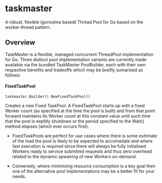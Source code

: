 # taskmaster
A robust, flexible (goroutine based) Thread Pool for Go based on the worker-thread pattern. 

## Overview

TaskMaster is a flexible, managed concurrent ThreadPool implementation for Go. Three distinct pool implementation variants are currently
made available via the bundled TaskMaster PoolBuilder, each with their own respective benefits and tradeoffs which may be breifly sumarised as follows:

#### FixedTaskPool

```
taskmaster.Builder().NewFixedTaskPool()
```
Creates a new Fixed TaskPool. A FixedTaskPool starts up with a fixed Worker count (as specified at the time the pool is built) and from that point forward maintains Its Worker count at this constant value until such time that the pool is explitly shutdown or the period specified to the Wait() method elapses (which ever occurs first).

*    FixedTaskPools are perfect for use cases where there is some esitimate of the load the
     pool is likely to be expected to accomadate and where fast execution is required since
     there will always be fully initialised Workers ready to service submitted requests and thus
     zero overhead related to the dynamic spwaning of new Workers on-demand.

*    Conversely, where minimising resource consumption is a key goal then one of the alternative
     pool implementations may be a better fit for your needs.








